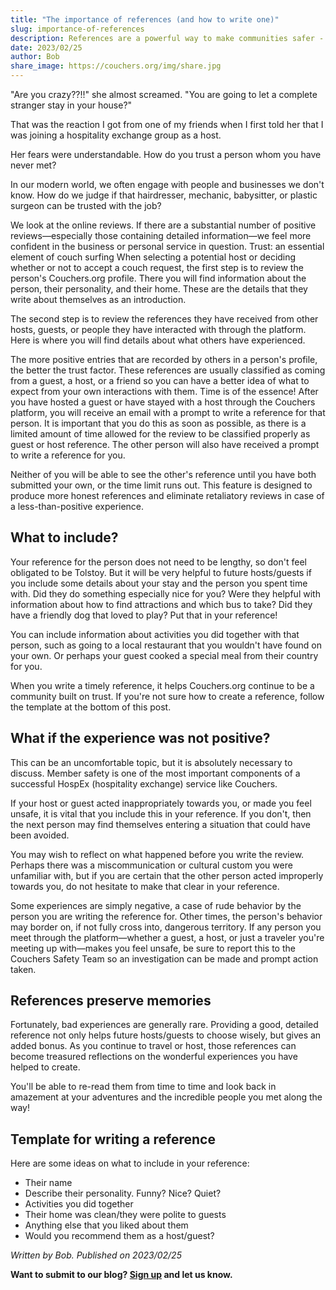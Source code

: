 ```yaml
---
title: "The importance of references (and how to write one)"
slug: importance-of-references
description: References are a powerful way to make communities safer - especially communities comprised of strangers traveling around the world. These tips will help you write better references, making Couchers a safer experience for everyone.
date: 2023/02/25
author: Bob
share_image: https://couchers.org/img/share.jpg
---
```


"Are you crazy??!!" she almost screamed. "You are going to let a complete stranger stay in your house?"

That was the reaction I got from one of my friends when I first told her that I was joining a hospitality exchange group as a host.

Her fears were understandable. How do you trust a person whom you have never met?

In our modern world, we often engage with people and businesses we don't know. How do we judge if that hairdresser, mechanic, babysitter, or plastic surgeon can be trusted with the job?

We look at the online reviews. If there are a substantial number of positive reviews—especially those containing detailed information—we feel more confident in the business or personal service in question.
Trust: an essential element of couch surfing
When selecting a potential host or deciding whether or not to accept a couch request, the first step is to review the person's Couchers.org profile. There you will find information about the person, their personality, and their home. These are the details that they write about themselves as an introduction.

The second step is to review the references they have received from other hosts, guests, or people they have interacted with through the platform. Here is where you will find details about what others have experienced.

The more positive entries that are recorded by others in a person's profile, the better the trust factor. These references are usually classified as coming from a guest, a host, or a friend so you can have a better idea of what to expect from your own interactions with them.
Time is of the essence!
After you have hosted a guest or have stayed with a host through the Couchers platform, you will receive an email with a prompt to write a reference for that person. It is important that you do this as soon as possible, as there is a limited amount of time allowed for the review to be classified properly as guest or host reference. The other person will also have received a prompt to write a reference for you.

Neither of you will be able to see the other's reference until you have both submitted your own, or the time limit runs out. This feature is designed to produce more honest references and eliminate retaliatory reviews in case of a less-than-positive experience.

## What to include?

Your reference for the person does not need to be lengthy, so don't feel obligated to be Tolstoy. But it will be very helpful to future hosts/guests if you include some details about your stay and the person you spent time with. Did they do something especially nice for you? Were they helpful with information about how to find attractions and which bus to take? Did they have a friendly dog that loved to play? Put that in your reference!

You can include information about activities you did together with that person, such as going to a local restaurant that you wouldn't have found on your own. Or perhaps your guest cooked a special meal from their country for you.

When you write a timely reference, it helps Couchers.org continue to be a community built on trust. If you're not sure how to create a reference, follow the template at the bottom of this post.

## What if the experience was not positive?

This can be an uncomfortable topic, but it is absolutely necessary to discuss. Member safety is one of the most important components of a successful HospEx (hospitality exchange) service like Couchers.

If your host or guest acted inappropriately towards you, or made you feel unsafe, it is vital that you include this in your reference. If you don't, then the next person may find themselves entering a situation that could have been avoided.

You may wish to reflect on what happened before you write the review. Perhaps there was a miscommunication or cultural custom you were unfamiliar with, but if you are certain that the other person acted improperly towards you, do not hesitate to make that clear in your reference.

Some experiences are simply negative, a case of rude behavior by the person you are writing the reference for. Other times, the person's behavior may border on, if not fully cross into, dangerous territory. If any person you meet through the platform—whether a guest, a host, or just a traveler you're meeting up with—makes you feel unsafe, be sure to report this to the Couchers Safety Team so an investigation can be made and prompt action taken.

## References preserve memories

Fortunately, bad experiences are generally rare. Providing a good, detailed reference not only helps future hosts/guests to choose wisely, but gives an added bonus. As you continue to travel or host, those references can become treasured reflections on the wonderful experiences you have helped to create.

You'll be able to re-read them from time to time and look back in amazement at your adventures and the incredible people you met along the way!

## Template for writing a reference

Here are some ideas on what to include in your reference:

* Their name
* Describe their personality. Funny? Nice? Quiet?
* Activities you did together
* Their home was clean/they were polite to guests
* Anything else that you liked about them
* Would you recommend them as a host/guest?

_Written by Bob. Published on 2023/02/25_

**Want to submit to our blog? [Sign up](/contribute) and let us know.**

